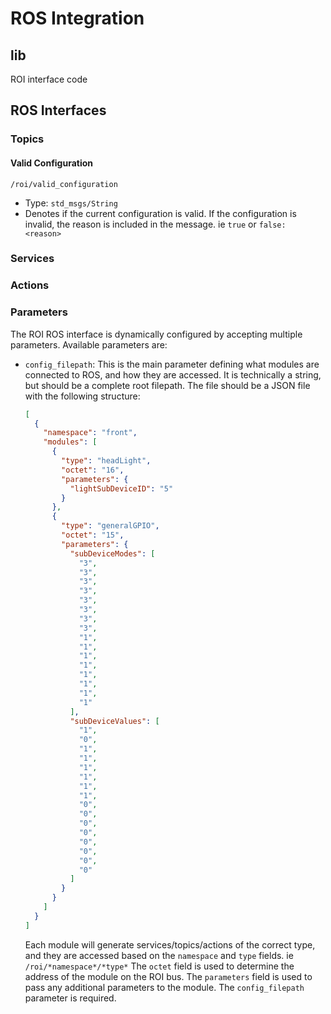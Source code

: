 # ROS Integration

## lib

ROI interface code

## ROS Interfaces

### Topics

#### Valid Configuration

`/roi/valid_configuration`

- Type: `std_msgs/String`
- Denotes if the current configuration is valid. If the configuration is invalid, the reason is included in the message. ie `true` or `false: <reason>`

### Services

### Actions

### Parameters

The ROI ROS interface is dynamically configured by accepting multiple parameters. Available parameters are:

- `config_filepath`:
  This is the main parameter defining what modules are connected to ROS, and how they are accessed. It is technically a string, but should be a complete root filepath. The file should be a JSON file with the following structure:
  ```json
  [
    {
      "namespace": "front",
      "modules": [
        {
          "type": "headLight",
          "octet": "16",
          "parameters": {
            "lightSubDeviceID": "5"
          }
        },
        {
          "type": "generalGPIO",
          "octet": "15",
          "parameters": {
            "subDeviceModes": [
              "3",
              "3",
              "3",
              "3",
              "3",
              "3",
              "3",
              "3",
              "1",
              "1",
              "1",
              "1",
              "1",
              "1",
              "1",
              "1"
            ],
            "subDeviceValues": [
              "1",
              "0",
              "1",
              "1",
              "1",
              "1",
              "1",
              "1",
              "0",
              "0",
              "0",
              "0",
              "0",
              "0",
              "0",
              "0"
            ]
          }
        }
      ]
    }
  ]
  ```
  Each module will generate services/topics/actions of the correct type, and they are accessed based on the `namespace` and `type` fields. ie `/roi/*namespace*/*type*` The `octet` field is used to determine the address of the module on the ROI bus. The `parameters` field is used to pass any additional parameters to the module. The `config_filepath` parameter is required.
